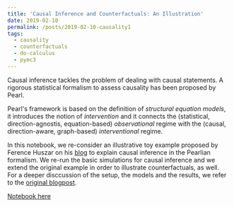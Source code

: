 ```yaml
---
title: 'Causal Inference and Counterfactuals: An Illustration'
date: 2019-02-10
permalink: /posts/2019-02-10-causality1
tags:
  - causality
  - counterfactuals
  - do-calculus
  - pymc3
---
```


Causal inference tackles the problem of dealing with causal statements. A rigorous statistical formalism to assess causality has been proposed by Pearl. 

Pearl's framework is based on the definition of *structural equation models*, it introduces the notion of *intervention* and it connects the (statistical, direction-agnostis, equation-based) *observational* regime with the (causal, direction-aware, graph-based) *interventional* regime.

In this notebook, we re-consider an illustrative toy example proposed by Ference Huszar on his [blog](https://www.inference.vc/causal-inference-2-illustrating-interventions-in-a-toy-example/) to explain causal inference in the Pearlian formalism. We re-run the basic simulations for causal inference and we extend the original example in order to illustrate counterfactuals, as well. For a deeper disccussion of the setup, the models and the results, we refer to the [original blogpost](https://www.inference.vc/causal-inference-2-illustrating-interventions-in-a-toy-example/).

[Notebook here](https://github.com/FMZennaro/CausalInference/blob/master/Causal%20Inference.ipynb)
